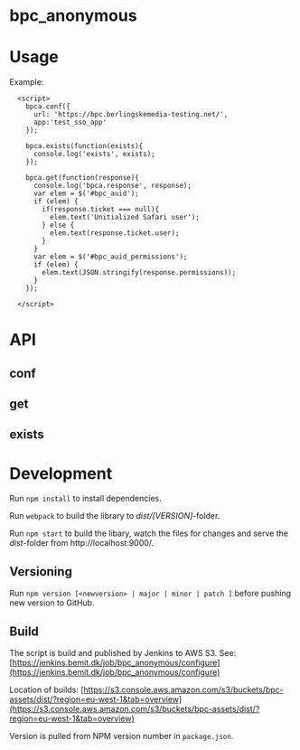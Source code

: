 # bpc_anonymous

# Usage

Example:

```
  <script>
    bpca.conf({
      url: 'https://bpc.berlingskemedia-testing.net/',
      app:'test_sso_app'
    });

    bpca.exists(function(exists){
      console.log('exists', exists);
    });

    bpca.get(function(response){
      console.log('bpca.response', response);
      var elem = $('#bpc_auid');
      if (elem) {
        if(response.ticket === null){
          elem.text('Unitialized Safari user');
        } else {
          elem.text(response.ticket.user);
        }
      }
      var elem = $('#bpc_auid_permissions');
      if (elem) {
        elem.text(JSON.stringify(response.permissions));
      }
    });

  </script>
```

# API

## conf

## get

## exists


# Development

Run `npm install` to install dependencies.

Run `webpack` to build the library to *dist/[VERSION]*-folder.

Run `npm start` to build the libary, watch the files for changes and serve the *dist*-folder from http://localhost:9000/.

## Versioning

Run `npm version [<newversion> | major | minor | patch ]` before pushing new version to GitHub.

## Build

The script is build and published by Jenkins to AWS S3. See:
[https://jenkins.bemit.dk/job/bpc_anonymous/configure](https://jenkins.bemit.dk/job/bpc_anonymous/configure)

Location of builds:
[https://s3.console.aws.amazon.com/s3/buckets/bpc-assets/dist/?region=eu-west-1&tab=overview](https://s3.console.aws.amazon.com/s3/buckets/bpc-assets/dist/?region=eu-west-1&tab=overview)

Version is pulled from NPM version number in `package.json`.

